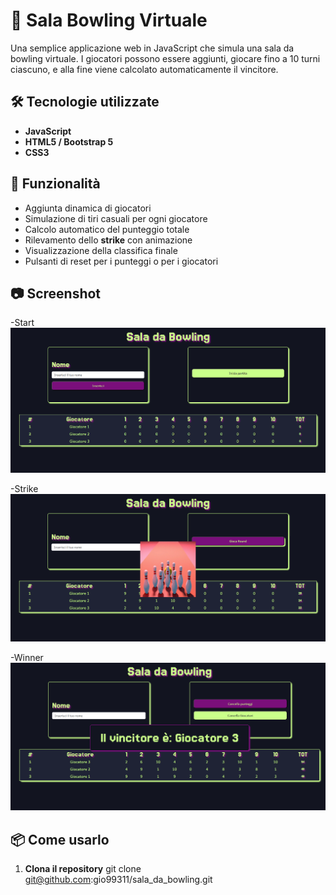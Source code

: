 # 🎳 Sala Bowling Virtuale

Una semplice applicazione web in JavaScript che simula una sala da bowling virtuale. I giocatori possono essere aggiunti, giocare fino a 10 turni ciascuno, e alla fine viene calcolato automaticamente il vincitore.

## 🛠 Tecnologie utilizzate

- **JavaScript**
- **HTML5 / Bootstrap 5**
- **CSS3**

## 🚀 Funzionalità

- Aggiunta dinamica di giocatori
- Simulazione di tiri casuali per ogni giocatore
- Calcolo automatico del punteggio totale
- Rilevamento dello **strike** con animazione
- Visualizzazione della classifica finale
- Pulsanti di reset per i punteggi o per i giocatori

## 📷 Screenshot
-Start
![Index](./img/start.png)

-Strike
![Index](./img/strike.png)

-Winner
![Index](./img/winner.png)

## 📦 Come usarlo

1. **Clona il repository**
   git clone git@github.com:gio99311/sala_da_bowling.git
